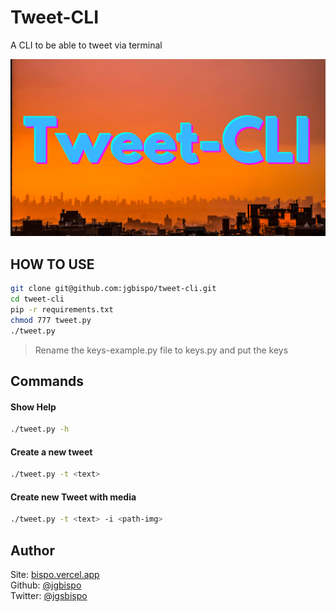 # Tweet-CLI
A CLI to be able to tweet via terminal

![image](./Tweet-CLI.png)


## HOW TO USE
```sh
git clone git@github.com:jgbispo/tweet-cli.git
cd tweet-cli
pip -r requirements.txt
chmod 777 tweet.py
./tweet.py
```
> Rename the keys-example.py file to keys.py and put the keys 

## Commands

#### Show Help
```sh
./tweet.py -h
```

#### Create a new tweet
```sh
./tweet.py -t <text> 
```

#### Create new Tweet with media
```sh
./tweet.py -t <text> -i <path-img>
```

## Author
Site: [bispo.vercel.app](https://bispo.vercel.app/)
<br> Github: [@jgbispo](https://github.com/jgbispo)
<br> Twitter: [@jgsbispo](https://twitter.com/jgsbispo)
